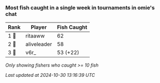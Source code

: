 ### Most fish caught in a single week in tournaments in omie's chat
| Rank | Player | Fish Caught |
|------|--------|-----------|
| 1 🥇  | ritaaww  | 62 |
| 2 🥈  | aliveleader  | 58 |
| 3 🥉  | v6r_  | 53 (+22) |

_Only showing fishers who caught >= 10 fish_

_Last updated at 2024-10-30 13:16:39 UTC_